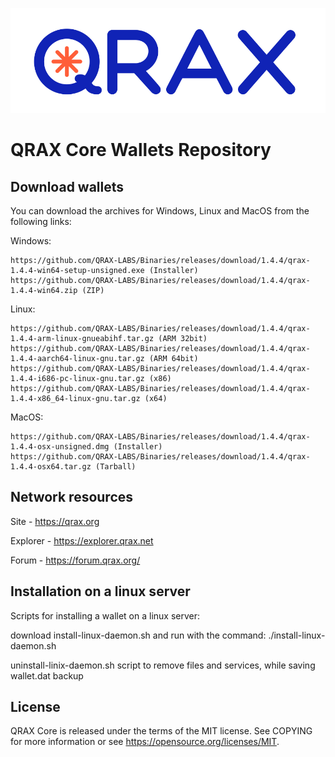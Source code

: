 ![qrax](logo.png)

QRAX Core Wallets Repository
======

Download wallets
---
You can download the archives for Windows, Linux and MacOS from the following links:

Windows:

    https://github.com/QRAX-LABS/Binaries/releases/download/1.4.4/qrax-1.4.4-win64-setup-unsigned.exe (Installer)
    https://github.com/QRAX-LABS/Binaries/releases/download/1.4.4/qrax-1.4.4-win64.zip (ZIP)


Linux:

    https://github.com/QRAX-LABS/Binaries/releases/download/1.4.4/qrax-1.4.4-arm-linux-gnueabihf.tar.gz (ARM 32bit)
    https://github.com/QRAX-LABS/Binaries/releases/download/1.4.4/qrax-1.4.4-aarch64-linux-gnu.tar.gz (ARM 64bit) 
    https://github.com/QRAX-LABS/Binaries/releases/download/1.4.4/qrax-1.4.4-i686-pc-linux-gnu.tar.gz (x86)
    https://github.com/QRAX-LABS/Binaries/releases/download/1.4.4/qrax-1.4.4-x86_64-linux-gnu.tar.gz (x64)


MacOS:

    https://github.com/QRAX-LABS/Binaries/releases/download/1.4.4/qrax-1.4.4-osx-unsigned.dmg (Installer)
    https://github.com/QRAX-LABS/Binaries/releases/download/1.4.4/qrax-1.4.4-osx64.tar.gz (Tarball)



Network resources
----

Site - https://qrax.org

Explorer - https://explorer.qrax.net

Forum - https://forum.qrax.org/


Installation on a linux server
-----
Scripts for installing a wallet on a linux server:

download install-linux-daemon.sh and run with the command: ./install-linux-daemon.sh

uninstall-linix-daemon.sh script to remove files and services, while saving wallet.dat backup

License
---
QRAX Core is released under the terms of the MIT license. See COPYING for more information or see https://opensource.org/licenses/MIT.
